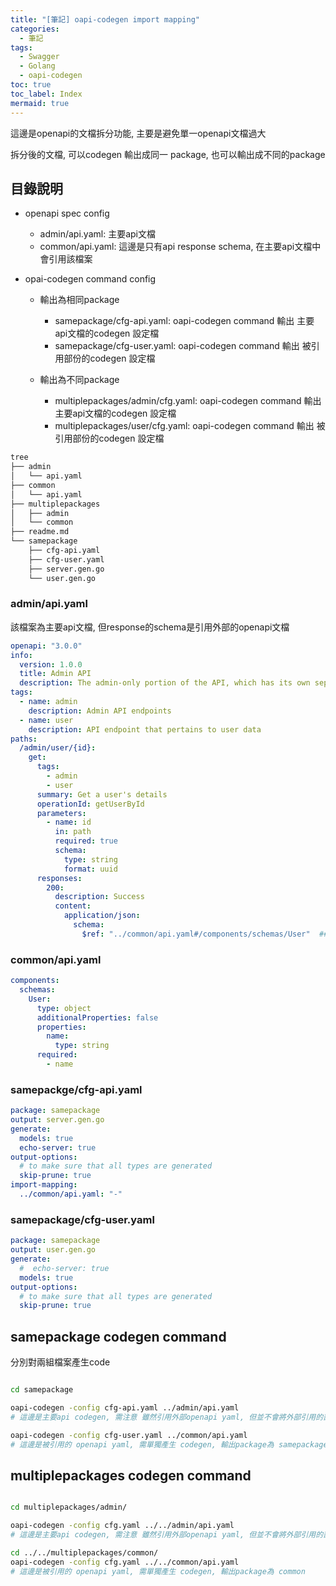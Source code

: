```yaml
---
title: "[筆記] oapi-codegen import mapping"
categories:
  - 筆記
tags:
  - Swagger
  - Golang
  - oapi-codegen
toc: true
toc_label: Index
mermaid: true
---
```


這邊是openapi的文檔拆分功能, 主要是避免單一openapi文檔過大

拆分後的文檔, 可以codegen 輸出成同一 package, 也可以輸出成不同的package  

## 目錄說明

- openapi spec config

  - admin/api.yaml: 主要api文檔
  - common/api.yaml: 這邊是只有api response schema, 在主要api文檔中會引用該檔案

- opai-codegen command config

  - 輸出為相同package

    - samepackage/cfg-api.yaml: oapi-codegen command 輸出 主要api文檔的codegen 設定檔
    - samepackage/cfg-user.yaml: oapi-codegen command 輸出 被引用部份的codegen 設定檔

  - 輸出為不同package

    - multiplepackages/admin/cfg.yaml: oapi-codegen command 輸出 主要api文檔的codegen 設定檔
    - multiplepackages/user/cfg.yaml: oapi-codegen command 輸出 被引用部份的codegen 設定檔

```bash
tree
├── admin
│   └── api.yaml
├── common
│   └── api.yaml
├── multiplepackages
│   ├── admin
│   └── common
├── readme.md
└── samepackage
    ├── cfg-api.yaml
    ├── cfg-user.yaml
    ├── server.gen.go
    └── user.gen.go
```

### admin/api.yaml

該檔案為主要api文檔, 但response的schema是引用外部的openapi文檔

```yaml
openapi: "3.0.0"
info:
  version: 1.0.0
  title: Admin API
  description: The admin-only portion of the API, which has its own separate OpenAPI spec
tags:
  - name: admin
    description: Admin API endpoints
  - name: user
    description: API endpoint that pertains to user data
paths:
  /admin/user/{id}:
    get:
      tags:
        - admin
        - user
      summary: Get a user's details
      operationId: getUserById
      parameters:
        - name: id
          in: path
          required: true
          schema:
            type: string
            format: uuid
      responses:
        200:
          description: Success
          content:
            application/json:
              schema:
                $ref: "../common/api.yaml#/components/schemas/User"  ## 引用外部openapi config
```

### common/api.yaml

```yaml
components:
  schemas:
    User:
      type: object
      additionalProperties: false
      properties:
        name:
          type: string
      required:
        - name
```

### samepackge/cfg-api.yaml

```yaml
package: samepackage
output: server.gen.go
generate:
  models: true
  echo-server: true
output-options:
  # to make sure that all types are generated
  skip-prune: true
import-mapping:
  ../common/api.yaml: "-"
```

### samepackage/cfg-user.yaml

```yaml
package: samepackage
output: user.gen.go
generate:
  #  echo-server: true
  models: true
output-options:
  # to make sure that all types are generated
  skip-prune: true
```

## samepackage codegen command

分別對兩組檔案產生code

```bash

cd samepackage

oapi-codegen -config cfg-api.yaml ../admin/api.yaml
# 這邊是主要api codegen, 需注意 雖然引用外部openapi yaml, 但並不會將外部引用的部份輸出codegen, 輸出package為 samepackage

oapi-codegen -config cfg-user.yaml ../common/api.yaml
# 這邊是被引用的 openapi yaml, 需單獨產生 codegen, 輸出package為 samepackage
```

## multiplepackages codegen command

```bash

cd multiplepackages/admin/

oapi-codegen -config cfg.yaml ../../admin/api.yaml
# 這邊是主要api codegen, 需注意 雖然引用外部openapi yaml, 但並不會將外部引用的部份輸出codegen , 輸出package為 admin

cd ../../multiplepackages/common/
oapi-codegen -config cfg.yaml ../../common/api.yaml
# 這邊是被引用的 openapi yaml, 需單獨產生 codegen, 輸出package為 common
```
